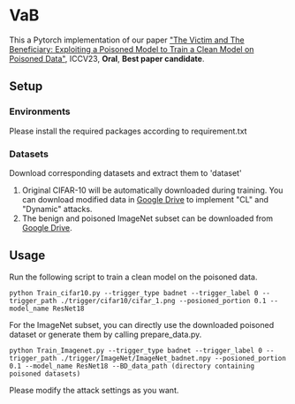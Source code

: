 # VaB

This a Pytorch implementation of our paper ["The Victim and The Beneficiary: Exploiting a Poisoned Model to Train a Clean Model on Poisoned Data"](http://arxiv.org/abs/2404.11265), ICCV23, **Oral**, **Best paper candidate**.



## Setup

### Environments

Please install the required packages according to requirement.txt

### Datasets

Download corresponding datasets and extract them to 'dataset'

1. Original CIFAR-10 will be automatically downloaded during training. You can download modified data in [Google Drive](https://drive.google.com/drive/folders/1KzUcys85Y9eYlWXFzxKSYW7UPzhcNbjr?usp=sharing) to implement "CL" and "Dynamic" attacks.
2. The benign and poisoned ImageNet subset can be downloaded from [Google Drive](https://drive.google.com/file/d/1Qu3s5BjqhBQcc-ku863PsZ-5Ml_0yTZU/view?usp=drive_link).

## Usage

Run the following script to train a clean model on the poisoned data.

```shell
python Train_cifar10.py --trigger_type badnet --trigger_label 0 --trigger_path ./trigger/cifar10/cifar_1.png --posioned_portion 0.1 --model_name ResNet18
```
For the ImageNet subset, you can directly use the downloaded poisoned dataset or generate them by calling prepare_data.py.

```shell
python Train_Imagenet.py --trigger_type badnet --trigger_label 0 --trigger_path ./trigger/ImageNet/ImageNet_badnet.npy --posioned_portion 0.1 --model_name ResNet18 --BD_data_path (directory containing poisoned datasets)
```

Please modify the attack settings as you want.

 
